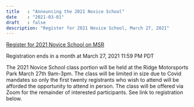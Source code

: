 ```yaml
---
title   : "Announcing the 2021 Novice School"
date    : "2021-03-01"
draft   : false
description: "Register for 2021 Novice School, March 27, 2021"
---
```


[Register for 2021 Novice School on MSR](https://www.motorsportreg.com/events/wmrra-2021-novice-classroom-ridge-motorsports-park-road-course-753535?fbclid=IwAR1l3vz_r_CGJsOxO3JxMj-IitInrnv1cy6rQ04dVyqXl3ke3bbu8FfCb68)

Registration ends in a month at March 27, 2021 11:59 PM PDT

The 2021 Novice School class portion will be held at the Ridge Motorsports Park
March 27th 9am-3pm. The class will be limited in size due to Covid mandates so
only the first twenty registrants who wish to attend will be afforded the
opportunity to attend in person. The class will be offered via Zoom for the
remainder of interested participants. See link to registration below.